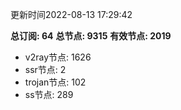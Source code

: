 更新时间2022-08-13 17:29:42

**总订阅: 64**
**总节点: 9315**
**有效节点: 2019**
- v2ray节点: 1626
- ssr节点: 2
- trojan节点: 102
- ss节点: 289
